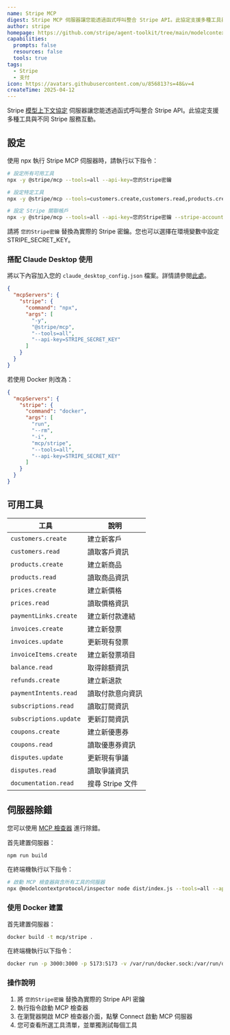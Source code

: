 ```yaml
---
name: Stripe MCP
digest: Stripe MCP 伺服器讓您能透過函式呼叫整合 Stripe API。此協定支援多種工具與不同 Stripe 服務互動。
author: stripe
homepage: https://github.com/stripe/agent-toolkit/tree/main/modelcontextprotocol
capabilities:
  prompts: false
  resources: false
  tools: true
tags:
  - Stripe
  - 支付
icon: https://avatars.githubusercontent.com/u/856813?s=48&v=4
createTime: 2025-04-12
---
```


Stripe [模型上下文協定](/tw) 伺服器讓您能透過函式呼叫整合 Stripe API。此協定支援多種工具與不同 Stripe 服務互動。

## 設定

使用 npx 執行 Stripe MCP 伺服器時，請執行以下指令：

```bash
# 設定所有可用工具
npx -y @stripe/mcp --tools=all --api-key=您的Stripe密鑰

# 設定特定工具
npx -y @stripe/mcp --tools=customers.create,customers.read,products.create --api-key=您的Stripe密鑰

# 設定 Stripe 關聯帳戶
npx -y @stripe/mcp --tools=all --api-key=您的Stripe密鑰 --stripe-account=關聯帳戶ID
```

請將 `您的Stripe密鑰` 替換為實際的 Stripe 密鑰。您也可以選擇在環境變數中設定 STRIPE_SECRET_KEY。

### 搭配 Claude Desktop 使用

將以下內容加入您的 `claude_desktop_config.json` 檔案。詳情請參閱[此處](https://modelcontextprotocol.io/quickstart/user)。

```json
{
  "mcpServers": {
    "stripe": {
      "command": "npx",
      "args": [
        "-y",
        "@stripe/mcp",
        "--tools=all",
        "--api-key=STRIPE_SECRET_KEY"
      ]
    }
  }
}
```

若使用 Docker 則改為：

```json
{
  "mcpServers": {
    "stripe": {
      "command": "docker",
      "args": [
        "run",
        "--rm",
        "-i",
        "mcp/stripe",
        "--tools=all",
        "--api-key=STRIPE_SECRET_KEY"
      ]
    }
  }
}
```

## 可用工具

| 工具                   | 說明             |
| ---------------------- | ---------------- |
| `customers.create`     | 建立新客戶       |
| `customers.read`       | 讀取客戶資訊     |
| `products.create`      | 建立新商品       |
| `products.read`        | 讀取商品資訊     |
| `prices.create`        | 建立新價格       |
| `prices.read`          | 讀取價格資訊     |
| `paymentLinks.create`  | 建立新付款連結   |
| `invoices.create`      | 建立新發票       |
| `invoices.update`      | 更新現有發票     |
| `invoiceItems.create`  | 建立新發票項目   |
| `balance.read`         | 取得餘額資訊     |
| `refunds.create`       | 建立新退款       |
| `paymentIntents.read`  | 讀取付款意向資訊 |
| `subscriptions.read`   | 讀取訂閱資訊     |
| `subscriptions.update` | 更新訂閱資訊     |
| `coupons.create`       | 建立新優惠券     |
| `coupons.read`         | 讀取優惠券資訊   |
| `disputes.update`      | 更新現有爭議     |
| `disputes.read`        | 讀取爭議資訊     |
| `documentation.read`   | 搜尋 Stripe 文件 |

## 伺服器除錯

您可以使用 [MCP 檢查器](/tw/inspector) 進行除錯。

首先建置伺服器：

```bash
npm run build
```

在終端機執行以下指令：

```bash
# 啟動 MCP 檢查器與含所有工具的伺服器
npx @modelcontextprotocol/inspector node dist/index.js --tools=all --api-key=您的Stripe密鑰
```

### 使用 Docker 建置

首先建置伺服器：

```bash
docker build -t mcp/stripe .
```

在終端機執行以下指令：

```bash
docker run -p 3000:3000 -p 5173:5173 -v /var/run/docker.sock:/var/run/docker.sock mcp/inspector docker run --rm -i mcp/stripe --tools=all --api-key=您的Stripe密鑰
```

### 操作說明

1. 將 `您的Stripe密鑰` 替換為實際的 Stripe API 密鑰
2. 執行指令啟動 MCP 檢查器
3. 在瀏覽器開啟 MCP 檢查器介面，點擊 Connect 啟動 MCP 伺服器
4. 您可查看所選工具清單，並單獨測試每個工具
